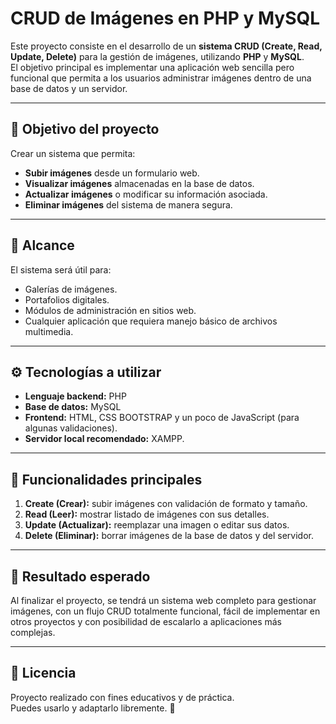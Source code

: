 # CRUD de Imágenes en PHP y MySQL

Este proyecto consiste en el desarrollo de un **sistema CRUD (Create, Read, Update, Delete)** para la gestión de imágenes, utilizando **PHP** y **MySQL**.  
El objetivo principal es implementar una aplicación web sencilla pero funcional que permita a los usuarios administrar imágenes dentro de una base de datos y un servidor.

---

## 🎯 Objetivo del proyecto

Crear un sistema que permita:

- **Subir imágenes** desde un formulario web.
- **Visualizar imágenes** almacenadas en la base de datos.
- **Actualizar imágenes** o modificar su información asociada.
- **Eliminar imágenes** del sistema de manera segura.

---

## 🧩 Alcance

El sistema será útil para:

- Galerías de imágenes.  
- Portafolios digitales.  
- Módulos de administración en sitios web.  
- Cualquier aplicación que requiera manejo básico de archivos multimedia.

---

## ⚙️ Tecnologías a utilizar

- **Lenguaje backend:** PHP  
- **Base de datos:** MySQL  
- **Frontend:** HTML, CSS BOOTSTRAP y un poco de JavaScript (para algunas validaciones).  
- **Servidor local recomendado:** XAMPP.  

---

## 📌 Funcionalidades principales

1. **Create (Crear):** subir imágenes con validación de formato y tamaño.  
2. **Read (Leer):** mostrar listado de imágenes con sus detalles.  
3. **Update (Actualizar):** reemplazar una imagen o editar sus datos.  
4. **Delete (Eliminar):** borrar imágenes de la base de datos y del servidor.  

---

## 🚀 Resultado esperado

Al finalizar el proyecto, se tendrá un sistema web completo para gestionar imágenes, con un flujo CRUD totalmente funcional, fácil de implementar en otros proyectos y con posibilidad de escalarlo a aplicaciones más complejas.

---

## 📜 Licencia

Proyecto realizado con fines educativos y de práctica.  
Puedes usarlo y adaptarlo libremente. 🎉

